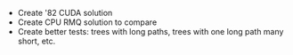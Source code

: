 * Create '82 CUDA solution
* Create CPU RMQ solution to compare
* Create better tests: trees with long paths, trees with one long path many short, etc.
